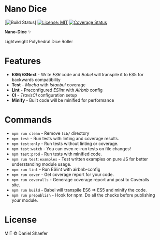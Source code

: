 # Nano Dice

[![Build Status](https://travis-ci.com/shaefer/nano-dice.svg?branch=master)]
[![License: MIT](https://img.shields.io/badge/License-MIT-blue.svg)](https://opensource.org/licenses/MIT)
[![Coverage Status](https://coveralls.io/repos/github/shaefer/nano-dice/badge.svg?branch=master)](https://coveralls.io/github/shaefer/nano-dice?branch=master)

**Nano-Dice** ✨

Lightweight Polyhedral Dice Roller

# Features

* **ES6/ESNext** - Write _ES6_ code and _Babel_ will transpile it to ES5 for backwards compatibility
* **Test** - _Mocha_ with _Istanbul_ coverage
* **Lint** - Preconfigured _ESlint_ with _Airbnb_ config
* **CI** - _TravisCI_ configuration setup
* **Minify** - Built code will be minified for performance

# Commands
- `npm run clean` - Remove `lib/` directory
- `npm test` - Run tests with linting and coverage results.
- `npm test:only` - Run tests without linting or coverage.
- `npm test:watch` - You can even re-run tests on file changes!
- `npm test:prod` - Run tests with minified code.
- `npm run test:examples` - Test written examples on pure JS for better understanding module usage.
- `npm run lint` - Run ESlint with airbnb-config
- `npm run cover` - Get coverage report for your code.
- `npm run coveralls` - Generage coverage report and post to Coveralls site.
- `npm run build` - Babel will transpile ES6 => ES5 and minify the code.
- `npm run prepublish` - Hook for npm. Do all the checks before publishing your module.

# License

MIT © Daniel Shaefer

